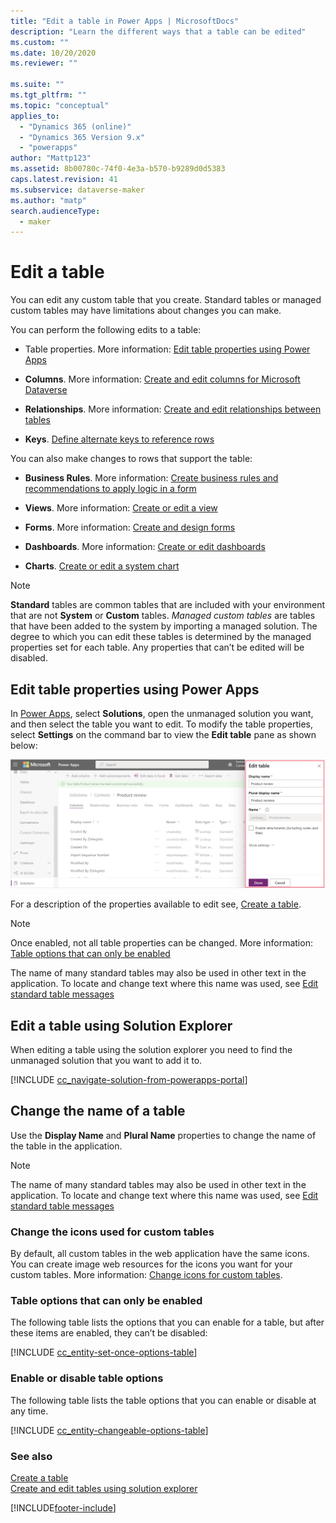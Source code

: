 ```yaml
---
title: "Edit a table in Power Apps | MicrosoftDocs"
description: "Learn the different ways that a table can be edited"
ms.custom: ""
ms.date: 10/20/2020
ms.reviewer: ""

ms.suite: ""
ms.tgt_pltfrm: ""
ms.topic: "conceptual"
applies_to: 
  - "Dynamics 365 (online)"
  - "Dynamics 365 Version 9.x"
  - "powerapps"
author: "Mattp123"
ms.assetid: 8b00780c-74f0-4e3a-b570-b9289d0d5383
caps.latest.revision: 41
ms.subservice: dataverse-maker
ms.author: "matp"
search.audienceType: 
  - maker
---
```

# Edit a table



You can edit any custom table that you create. Standard tables or managed custom tables may have limitations about changes you can make.  

You can perform the following edits to a table:

- Table properties. More information: [Edit table properties using Power Apps](#edit-table-properties-using-power-apps)

- **Columns**. More information:  [Create and edit columns for Microsoft Dataverse](create-edit-fields.md)
  
- **Relationships**. More information:  [Create and edit relationships between tables](create-edit-entity-relationships.md)

- **Keys**. [Define alternate keys to reference rows](define-alternate-keys-reference-records.md)
  
You can also make changes to rows that support the table:  

- **Business Rules**. More information: [Create business rules and recommendations to apply logic in a form](../model-driven-apps/create-business-rules-recommendations-apply-logic-form.md)

- **Views**. More information:  [Create or edit a view](../model-driven-apps/create-edit-views.md)
  
- **Forms**. More information:  [Create and design forms](../model-driven-apps/create-design-forms.md)

- **Dashboards**. More information: [Create or edit dashboards](../model-driven-apps/create-edit-dashboards.md)

- **Charts**. [Create or edit a system chart](../model-driven-apps/create-edit-system-chart.md)

> [!NOTE]
> **Standard** tables are common tables that are included with your environment that are not **System** or **Custom** tables. *Managed custom tables* are tables that have been added to the system by importing a managed solution. The degree to which you can edit these tables is determined by the managed properties set for each table. Any properties that can’t be edited will be disabled.

## Edit table properties using Power Apps

In [Power Apps](https://make.powerapps.com/?utm_source=padocs&utm_medium=linkinadoc&utm_campaign=referralsfromdoc), select **Solutions**, open the unmanaged solution you want, and then select the table you want to edit. To modify the table properties, select **Settings** on the command bar to view the **Edit table** pane as shown below:

![Edit table properties.](media/edit-entity-properties-powerapps-portal-designer.png)

For a description of the properties available to edit see, [Create a table](data-platform-create-entity.md#create-a-table).

> [!NOTE]
> Once enabled, not all table properties can be changed. More information: [Table options that can only be enabled](#table-options-that-can-only-be-enabled)
>
> The name of many standard tables may also be used in other text in the application. To locate and change text where this name was used, see [Edit standard table messages](edit-system-entity-messages.md)


## Edit a table using Solution Explorer

When editing a table using the solution explorer you need to find the unmanaged solution that you want to add it to.

[!INCLUDE [cc_navigate-solution-from-powerapps-portal](../../includes/cc_navigate-solution-from-powerapps-portal.md)]
  
<a name="BKMK_ChangetableName"></a> 
  
## Change the name of a table  

Use the **Display Name** and **Plural Name** properties to change the name of the table in the application. 

> [!NOTE]
>  The name of many standard tables may also be used in other text in the application. To locate and change text where this name was used, see [Edit standard table messages](edit-system-entity-messages.md)
  
<a name="BKMK_ChangetableIcon"></a>   

###  Change the icons used for custom tables  

By default, all custom tables in the web application have the same icons. You can create image web resources for the icons you want for your custom tables. More information:  [Change icons for custom tables](../model-driven-apps/change-custom-entity-icons.md).  
  
<a name="BKMK_EnableOptions"></a>  
 
###  Table options that can only be enabled  

The following table lists the options that you can enable for a table, but after these items are enabled, they can’t be disabled:  

[!INCLUDE [cc_entity-set-once-options-table](../../includes/cc_entity-set-once-options-table.md)] 
  
<a name="BKMK_EnableDisableOptions"></a>  
 
###  Enable or disable table options  

The following table lists the table options that you can enable or disable at any time.  

[!INCLUDE [cc_entity-changeable-options-table](../../includes/cc_entity-changeable-options-table.md)] 

### See also

[Create a table](./data-platform-create-entity.md)<br />
[Create and edit tables using solution explorer](create-edit-entities-solution-explorer.md)


[!INCLUDE[footer-include](../../includes/footer-banner.md)]
